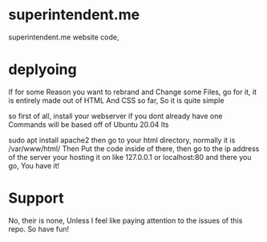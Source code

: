 # superintendent.me
superintendent.me website code, 




# deplyoing
If for some Reason you want to rebrand and Change some Files, go for it, it is entirely made out of HTML And CSS so far, So it is quite simple

so first of all, install your webserver if you dont already have one
Commands will be based off of Ubuntu 20.04 lts


sudo apt install apache2
then go to your html directory, normally it is
/var/www/html/
Then Put the code inside of there, then go to the ip address of the server your hosting it on like 127.0.0.1 or localhost:80 and there you go, You have it!


# Support
No, their is none, Unless I feel like paying attention to the issues of this repo. So have fun!
